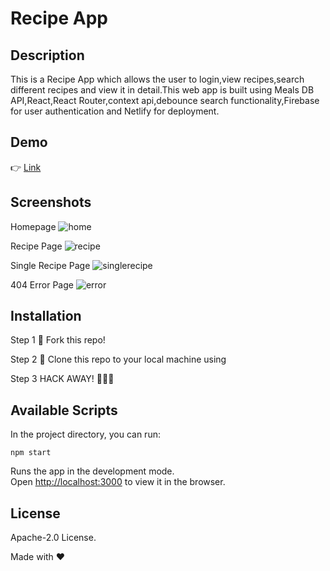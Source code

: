 # Recipe App

## Description

This is a Recipe App which allows the user to login,view recipes,search different recipes and view it in detail.This web app is built using Meals DB API,React,React Router,context api,debounce search functionality,Firebase for user authentication and Netlify for deployment.

## Demo

👉 [Link](https://mystifying-babbage-8fc5b5.netlify.app/)

## Screenshots

Homepage
![home](https://user-images.githubusercontent.com/4997491/116839661-cfb24680-abf0-11eb-919e-16c684700a89.JPG)

Recipe Page
![recipe](https://user-images.githubusercontent.com/4997491/116839725-05572f80-abf1-11eb-90fd-a6124ca652f8.JPG)

Single Recipe Page
![singlerecipe](https://user-images.githubusercontent.com/4997491/116840015-fb81fc00-abf1-11eb-8128-2aa45dbbd661.JPG)

404 Error Page
![error](https://user-images.githubusercontent.com/4997491/116839716-fe302180-abf0-11eb-9ea8-d8ec9867426a.JPG)

## Installation

Step 1
🍴 Fork this repo!

Step 2
👯 Clone this repo to your local machine using

Step 3
HACK AWAY! 🔨🔨🔨

## Available Scripts

In the project directory, you can run:

`npm start`

Runs the app in the development mode.<br />
Open [http://localhost:3000](http://localhost:3000) to view it in the browser.

## License

Apache-2.0 License.

Made with ❤
